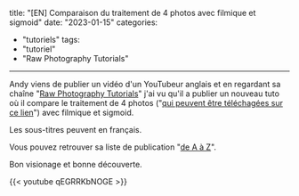 title: "[EN] Comparaison du traitement de 4 photos avec filmique et sigmoid"
date: "2023-01-15"
categories:
  - "tutoriels"
tags:
  - "tutoriel"
  - "Raw Photography Tutorials"
---
Andy viens de publier un vidéo d'un YouTubeur anglais et en regardant sa chaîne "[Raw Photography Tutorials](https://www.youtube.com/@RawPhotographyTutorials)"
j'ai vu qu'il a publier un nouveau tuto où il compare le traitement de 4 photos ("[qui peuvent être téléchagées sur ce lien](https://www.signatureedits.com/free-raw-photos/)")
avec filmique et sigmoid.

Les sous-titres peuvent en français.

Vous pouvez retrouver sa liste de publication "[de A à Z](https://www.youtube.com/playlist?list=PLEZ74wS6EMTygiT4nHq2gKwU5ZZa9Edlg)".

Bon visionage et bonne découverte.

{{< youtube qEGRRKbNOGE >}}



